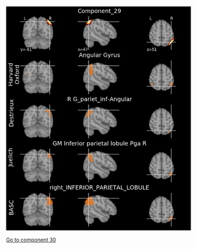 ![29](preliminary/29.jpg "Component 29")

[Go to component 30](https://parietal-inria.github.io/MODL_atlas/256/30 "Component 30")
